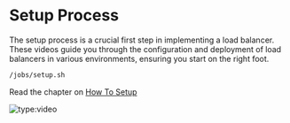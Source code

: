 # Setup Process
The setup process is a crucial first step in implementing a load balancer. These videos guide you through the configuration and deployment of load balancers in various environments, ensuring you start on the right foot.
```bash
/jobs/setup.sh
```

Read the chapter on [How To Setup](https://mxmueller.github.io/rustybalancer/setup/)

![type:video](https://www.youtube.com/embed/Y5WS_0zZ8OY)